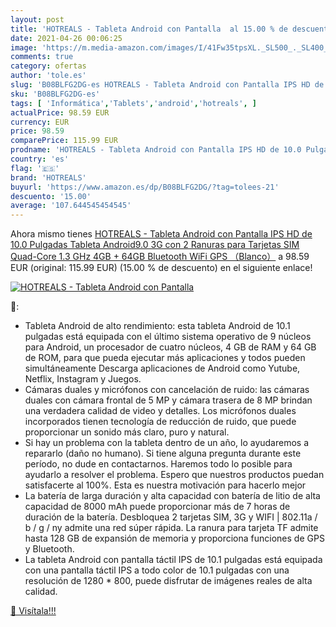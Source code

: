 ```yaml
---
layout: post
title: 'HOTREALS - Tableta Android con Pantalla  al 15.00 % de descuento'
date: 2021-04-26 00:06:25
image: 'https://m.media-amazon.com/images/I/41Fw35tpsXL._SL500_._SL400_.jpg'
comments: true
category: ofertas
author: 'tole.es'
slug: 'B08BLFG2DG-es HOTREALS - Tableta Android con Pantalla IPS HD de 10.0...'
sku: 'B08BLFG2DG-es'
tags: [ 'Informática','Tablets','android','hotreals', ]
actualPrice: 98.59 EUR
currency: EUR
price: 98.59
comparePrice: 115.99 EUR
prodname: 'HOTREALS - Tableta Android con Pantalla IPS HD de 10.0 Pulgadas  Tableta Android9.0 3G con 2 Ranuras para Tarjetas SIM  Quad-Core  1.3 GHz  4GB + 64GB  Bluetooth  WiFi  GPS  （Blanco）'
country: 'es'
flag: '🇪🇸'
brand: 'HOTREALS'
buyurl: 'https://www.amazon.es/dp/B08BLFG2DG/?tag=tolees-21'
descuento: '15.00'
average: '107.644545454545'
---
```


Ahora mismo tienes [HOTREALS - Tableta Android con Pantalla IPS HD de 10.0 Pulgadas  Tableta Android9.0 3G con 2 Ranuras para Tarjetas SIM  Quad-Core  1.3 GHz  4GB + 64GB  Bluetooth  WiFi  GPS  （Blanco）](https://www.amazon.es/dp/B08BLFG2DG/?tag=tolees-21) a 98.59 EUR (original: 115.99 EUR) (15.00 %  de descuento) en el siguiente enlace!

[![HOTREALS - Tableta Android con Pantalla ](https://m.media-amazon.com/images/I/41Fw35tpsXL._SL500_._SL400_.jpg)](https://www.amazon.es/dp/B08BLFG2DG/?tag=tolees-21)

🔎:

- Tableta Android de alto rendimiento: esta tableta Android de 10.1 pulgadas está equipada con el último sistema operativo de 9 núcleos para Android, un procesador de cuatro núcleos, 4 GB de RAM y 64 GB de ROM, para que pueda ejecutar más aplicaciones y todos pueden simultáneamente Descarga aplicaciones de Android como Yutube, Netflix, Instagram y Juegos.
- Cámaras duales y micrófonos con cancelación de ruido: las cámaras duales con cámara frontal de 5 MP y cámara trasera de 8 MP brindan una verdadera calidad de video y detalles. Los micrófonos duales incorporados tienen tecnología de reducción de ruido, que puede proporcionar un sonido más claro, puro y natural.
- Si hay un problema con la tableta dentro de un año, lo ayudaremos a repararlo (daño no humano). Si tiene alguna pregunta durante este período, no dude en contactarnos. Haremos todo lo posible para ayudarlo a resolver el problema. Espero que nuestros productos puedan satisfacerte al 100%. Esta es nuestra motivación para hacerlo mejor
- La batería de larga duración y alta capacidad con batería de litio de alta capacidad de 8000 mAh puede proporcionar más de 7 horas de duración de la batería. Desbloquea 2 tarjetas SIM, 3G y WIFI | 802.11a / b / g / ny admite una red súper rápida. La ranura para tarjeta TF admite hasta 128 GB de expansión de memoria y proporciona funciones de GPS y Bluetooth.
- La tableta Android con pantalla táctil IPS de 10.1 pulgadas está equipada con una pantalla táctil IPS a todo color de 10.1 pulgadas con una resolución de 1280 * 800, puede disfrutar de imágenes reales de alta calidad.

[🛒 Visítala!!!](https://www.amazon.es/dp/B08BLFG2DG/?tag=tolees-21)
